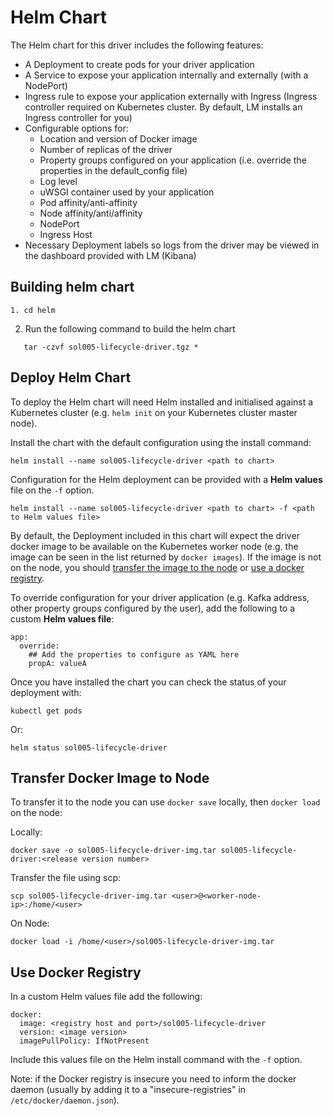# Helm Chart
The Helm chart for this driver includes the following features:


- A Deployment to create pods for your driver application
- A Service to expose your application internally and externally (with a NodePort)
- Ingress rule to expose your application externally with Ingress (Ingress controller required on Kubernetes cluster. By default, LM installs an Ingress controller for you)
- Configurable options for:
    - Location and version of Docker image
    - Number of replicas of the driver
    - Property groups configured on your application (i.e. override the properties in the default_config file)
    - Log level
    - uWSGI container used by your application
    - Pod affinity/anti-affinity
    - Node affinity/anti/affinity
    - NodePort
    - Ingress Host
- Necessary Deployment labels so logs from the driver may be viewed in the dashboard provided with LM (Kibana)

## Building helm chart

```
1. cd helm
```

2. Run the following command to build the helm chart

```
   tar -czvf sol005-lifecycle-driver.tgz *
```

## Deploy Helm Chart

To deploy the Helm chart will need Helm installed and initialised against a Kubernetes cluster (e.g. `helm init` on your Kubernetes cluster master node).

Install the chart with the default configuration using the install command:

```
helm install --name sol005-lifecycle-driver <path to chart>
```
   
Configuration for the Helm deployment can be provided with a **Helm values** file on the `-f` option.

```
helm install --name sol005-lifecycle-driver <path to chart> -f <path to Helm values file>
```

By default, the Deployment included in this chart will expect the driver docker image to be available on the Kubernetes worker node (e.g. the image can be seen in the list returned by `docker images`). If the image is not on the node, you should [transfer the image to the node](#transfer-docker-image-to-node) or [use a docker registry](#use-docker-registry).

To override configuration for your driver application (e.g. Kafka address, other property groups configured by the user), add the following to a custom **Helm values file**:

```
app:
  override:
    ## Add the properties to configure as YAML here
    propA: valueA 
```

Once you have installed the chart you can check the status of your deployment with:

```
kubectl get pods
```

Or:

```
helm status sol005-lifecycle-driver
```

## Transfer Docker Image to Node

To transfer it to the node you can use `docker save` locally, then `docker load` on the node:

Locally:
```
docker save -o sol005-lifecycle-driver-img.tar sol005-lifecycle-driver:<release version number>
```

Transfer the file using scp:
```
scp sol005-lifecycle-driver-img.tar <user>@<worker-node-ip>:/home/<user>
```

On Node:
```
docker load -i /home/<user>/sol005-lifecycle-driver-img.tar
```  

## Use Docker Registry

In a custom Helm values file add the following:

```
docker:
  image: <registry host and port>/sol005-lifecycle-driver
  version: <image version>
  imagePullPolicy: IfNotPresent
```

Include this values file on the Helm install command with the `-f` option.

Note: if the Docker registry is insecure you need to inform the docker daemon (usually by adding it to a "insecure-registries" in `/etc/docker/daemon.json`).
